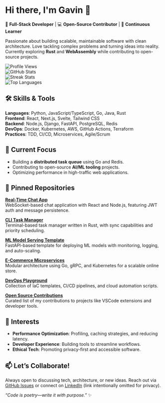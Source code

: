 # Hi there, I'm Gavin 👋  

🚀 **Full-Stack Developer** | 💻 **Open-Source Contributor** | 🌱 **Continuous Learner**  

Passionate about building scalable, maintainable software with clean architecture. Love tackling complex problems and turning ideas into reality. Currently exploring **Rust** and **WebAssembly** while contributing to open-source projects.  

![Profile Views](https://komarev.com/ghpvc/?username=gavingilbert372&color=blue)  
![GitHub Stats](https://github-readme-stats.vercel.app/api?username=gavingilbert372&show_icons=true&theme=radical&hide_title=true)  
![Streak Stats](https://streak-stats.demolab.com?user=gavingilbert372&theme=radical)  
![Top Languages](https://github-readme-stats.vercel.app/api/top-langs/?username=gavingilbert372&layout=compact&theme=radical&hide=html,css)  

## 🛠️ Skills & Tools  
**Languages**: Python, JavaScript/TypeScript, Go, Java, Rust  
**Frontend**: React, Next.js, Svelte, Tailwind CSS  
**Backend**: Node.js, Django, FastAPI, PostgreSQL, Redis  
**DevOps**: Docker, Kubernetes, AWS, GitHub Actions, Terraform  
**Practices**: TDD, CI/CD, Microservices, Agile/Scrum  

## 🔭 Current Focus  
- Building a **distributed task queue** using Go and Redis.  
- Contributing to open-source **AI/ML tooling** projects.  
- Optimizing performance in high-traffic web applications.  

## 📌 Pinned Repositories  
**[Real-Time Chat App](https://github.com/gavingilbert372/realtime-chat)**  
WebSocket-based chat application with React and Node.js, featuring JWT auth and message persistence.  

**[CLI Task Manager](https://github.com/gavingilbert372/task-cli)**  
Terminal-based task manager written in Rust, with sync capabilities and priority scheduling.  

**[ML Model Serving Template](https://github.com/gavingilbert372/ml-serving-template)**  
FastAPI-based template for deploying ML models with monitoring, logging, and auto-scaling.  

**[E-Commerce Microservices](https://github.com/gavingilbert372/ecommerce-microservices)**  
Modular architecture using Go, gRPC, and Kubernetes for a scalable online store.  

**[DevOps Playground](https://github.com/gavingilbert372/devops-playground)**  
Collection of IaC templates, CI/CD pipelines, and cloud automation scripts.  

**[Open Source Contributions](https://github.com/gavingilbert372/oss-contributions)**  
Curated list of my contributions to projects like VSCode extensions and developer tools.  

## 🌟 Interests  
- **Performance Optimization**: Profiling, caching strategies, and reducing latency.  
- **Developer Experience**: Building tools to streamline workflows.  
- **Ethical Tech**: Promoting privacy-first and accessible software.  

## 📫 Let’s Collaborate!  
Always open to discussing tech, architecture, or new ideas. Reach out via [GitHub Issues](https://github.com/gavingilbert372) or connect on [LinkedIn](#) (link intentionally omitted for privacy).  

*“Code is poetry—write it with purpose.”* ✨
